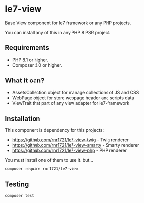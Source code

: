 # le7-view
Base View component for le7 framework or any PHP projects.

You can install any of this in any PHP 8 PSR project.

## Requirements

- PHP 8.1 or higher.
- Composer 2.0 or higher.

## What it can?

- AssetsCollection object for manage collections of JS and CSS
- WebPage object for store webpage header and scripts data
- ViewTrait that part of any view adapter for le7-framework

## Installation

This component is dependency for this projects:

- https://github.com/rnr1721/le7-view-twig - Twig renderer
- https://github.com/rnr1721/le7-view-smarty - Smarty renderer
- https://github.com/rnr1721/le7-view-php - PHP renderer

You must install one of them to use it, but...

```shell
composer require rnr1721/le7-view
```

## Testing

```shell
composer test
```
